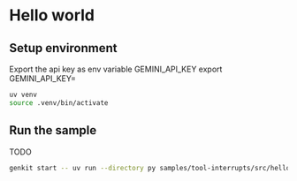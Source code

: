 # Hello world

## Setup environment
Export the api key as env variable GEMINI_API_KEY
export GEMINI_API_KEY=<Your api key>

```bash
uv venv
source .venv/bin/activate
```

## Run the sample

TODO

```bash
genkit start -- uv run --directory py samples/tool-interrupts/src/hello.py
```

